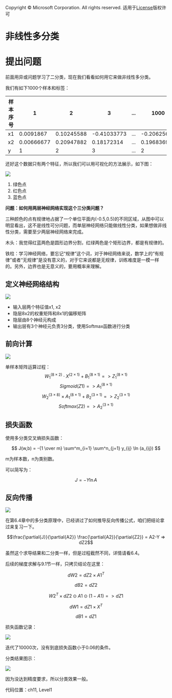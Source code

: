 Copyright © Microsoft Corporation. All rights reserved.
  适用于[License](https://github.com/Microsoft/ai-edu/blob/master/LICENSE.md)版权许可

# 非线性多分类


# 提出问题

前面用异或问题学习了二分类，现在我们看看如何用它来做非线性多分类。

我们有如下1000个样本和标签：

|样本序号|1|2|3|...|1000|
|---|---|---|---|---|---|
|x1|0.0091867|0.10245588|-0.41033773|...|-0.20625644|
|x2|0.00666677|0.20947882|0.18172314|...|0.19683694|
|y|1|2|3|...|2|

还好这个数据只有两个特征，所以我们可以用可视化的方法展示，如下图：

<img src='./Images/11/data.png'/>

1. 绿色点
2. 红色点
3. 蓝色点

**问题：如何用两层神经网络实现这个三分类问题？**

三种颜色的点有规律地占据了一个单位平面内(-0.5,0.5)的不同区域，从图中可以明显看出，这不是线性可分问题，而单层神经网络只能做线性分类，如果想做非线性分类，需要至少两层神经网络来完成。

木头：我觉得红蓝两色是圆形边界分割，红绿两色是个矩形边界，都是有规律的。

铁柱：学习神经网络，要忘记“规律”这个词，对于神经网络来说，数学上的“有规律”或者“无规律”是没有意义的，对于它来说都是无规律，训练难度是一模一样的。另外，边界也是无意义的，要用概率来理解。

## 定义神经网络结构

<img src='./Images/11/nn.png'/>

- 输入层两个特征值x1, x2
- 隐层8x2的权重矩阵和8x1的偏移矩阵
- 隐层由8个神经元构成
- 输出层有3个神经元负责3分类，使用Softmax函数进行分类

## 前向计算

<img src='./Images/11/multiple_forward.png'/>


单样本矩阵运算过程：
$$W_1^{(8 \times 2)} \cdot X^{(2 \times 1)} + B_1^{(8 \times 1)} => Z_1^{(8 \times 1)}$$
$$Sigmoid(Z1) => A_1^{(8 \times 1)}$$
$$W_2^{(3 \times 8)} \times A_1^{(8 \times 1)} + B_2^{(3 \times 1)} => Z_2^{(3 \times 1)}$$
$$Softmax(Z2) => A_2^{(3 \times 1)}$$

## 损失函数

使用多分类交叉熵损失函数：

$$
J(w,b) = -{1 \over m} \sum^m_{i=1} \sum^n_{j=1} y_{ij} \ln (a_{ij})
$$

m为样本数，n为类别数。

可以简写为：

$$
J = -Y \ln A
$$


## 反向传播

<img src='./Images/11/multiple_backward.png'/>

在第6.4章中的多分类原理中，已经讲过了如何推导反向传播公式，咱们把结论拿过来复习一下。

$$\frac{\partial{J}}{\partial{A2}} \frac{\partial{A2}}{\partial{Z2}} = A2-Y => dZ2$$

虽然这个求导结果和二分类一样，但是过程截然不同，详情请看6.4。

后续的梯度求解与9.1节一样，只拷贝结论在这里：

$$dW2=dZ2 \times A1^T \tag{2}$$

$$dB2=dZ2 \tag{3}$$

$$W2^T \times dZ2 \odot A1 \odot (1-A1) => dZ1 \tag{4}$$

$$dW1= dZ1 \times X^T \tag{5}$$

$$dB1= dZ1 \tag{6}$$

损失函数记录：

<img src='./Images/11/multiple_3d_loss.png'/>

迭代了10000次，没有到底损失函数小于0.06的条件。

分类结果图示：

<img src='./Images/11/multiple_result.png'/>

因为没达到精度要求，所以分类效果一般。

代码位置：ch11, Level1
